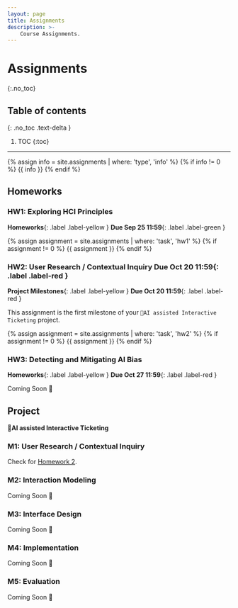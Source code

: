 ```yaml
---
layout: page
title: Assignments
description: >-
    Course Assignments.
---
```


# Assignments
{:.no_toc}

## Table of contents
{: .no_toc .text-delta }

1. TOC
{:toc}

---
{% assign info = site.assignments | where: 'type', 'info' %}
{% if info != 0 %}
 {{ info }}
{% endif %}

## Homeworks
### HW1: Exploring HCI Principles 
**Homeworks**{: .label .label-yellow } **Due Sep 25 11:59**{: .label .label-green }

{% assign assignment = site.assignments | where: 'task', 'hw1' %}
{% if assignment != 0 %}
 {{ assignment }}
{% endif %}

### HW2: User Research / Contextual Inquiry **Due Oct 20 11:59**{: .label .label-red }
**Project Milestones**{: .label .label-yellow } **Due Oct 20 11:59**{: .label .label-red }

This assignment is the first milestone of your `🤖AI assisted Interactive Ticketing`
project.

{% assign assignment = site.assignments | where: 'task', 'hw2' %}
{% if assignment != 0 %}
 {{ assignment }}
{% endif %}

### HW3: Detecting and Mitigating AI Bias  
**Homeworks**{: .label .label-yellow } **Due Oct 27 11:59**{: .label .label-red }

Coming Soon 🤮


## Project
**🤖AI assisted Interactive Ticketing**

### M1: User Research / Contextual Inquiry
Check for [Homework 2](#hw2-user-research--contextual-inquiry-due-oct-20-1159).


### M2: Interaction Modeling
Coming Soon 🤮

### M3: Interface Design
Coming Soon 🤮

### M4: Implementation
Coming Soon 🤮

### M5: Evaluation
Coming Soon 🤮
